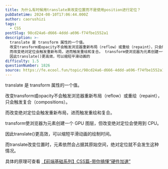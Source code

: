 ```yaml
---
title: 为什么有时候⽤translate来改变位置⽽不是使用position进行定位？
pubDatetime: 2024-08-10T17:06:44.000Z
author: caorushizi
tags:
  - CSS
postSlug: 98cd24a6-d666-4ddd-a696-f74fbe1552a1
description: >-
  translate 是 transform 属性的⼀个值。
  改变transform或opacity不会触发浏览器重新布局（reflow）或重绘（repaint），只会触发复合（compositions）。
  ⽽改变绝对定位会触发重新布局，进⽽触发重绘和复合。 transform使浏览器为元素创建⼀个 GPU 图层，但改变绝对定位会使⽤到 CPU。
  因此translate()更⾼效，可以缩短平滑动画的
difficulty: 1.5
questionNumber: 1826
source: https://fe.ecool.fun/topic/98cd24a6-d666-4ddd-a696-f74fbe1552a1
---
```


translate 是 transform 属性的⼀个值。

改变transform或opacity不会触发浏览器重新布局（reflow）或重绘（repaint），只会触发复合（compositions）。

⽽改变绝对定位会触发重新布局，进⽽触发重绘和复合。

transform使浏览器为元素创建⼀个 GPU 图层，但改变绝对定位会使⽤到 CPU。

因此translate()更⾼效，可以缩短平滑动画的绘制时间。

⽽translate改变位置时，元素依然会占据其原始空间，绝对定位就不会发⽣这种情况。

具体的原理可查看 [【前端基础系列】CSS篇-带你搞懂“硬件加速”](https://mp.weixin.qq.com/s?__biz=Mzk0NTI2NDgxNQ==&mid=2247484939&idx=1&sn=229467c549cec5e3980671f488a4d89e&chksm=c31947cbf46ecedd13f930b44e9bc2a25ce706a8d30fce56c54584598015640338a6e075b8ff#rd)
